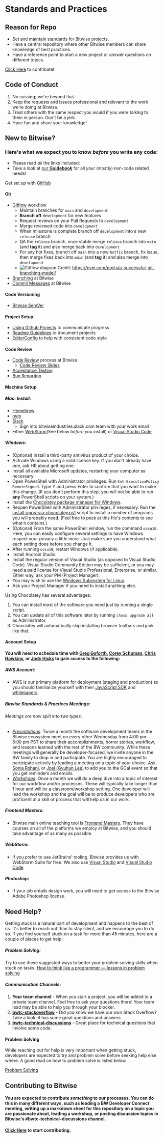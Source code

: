# Standards and Practices

## Reason for Repo

- Set and maintain standards for Bitwise projects.
- Have a central repository where other Bitwise members can share knowledge of best practices.
- Have a reference point to start a new project or answer questions on different topics.

[Click Here](/standards/contributing.md) to contribute!

## Code of Conduct

1. No cussing; we're beyond that.
2. Keep the requests and issues professional and relevant to the work we're doing at Bitwise.
3. Treat others with the same respect you would if you were talking to them in person. Don't be a jerk.
4. Have fun and share your knowledge!

## New to Bitwise?

### Here's what we expect you to know _before_ you write any code:

- Please read _all_ the links included:
- Take a look at [our **Guidebook**](https://bwtc-handbook.notion.site/BWTC-Handbook-71256770d53f46439aecd989b07d1533) for all your (mostly) non-code related needs!

Get set up with [GitHub](/standards/git-config.md)

#### Git

- [Gitflow](https://www.atlassian.com/git/tutorials/comparing-workflows/gitflow-workflow) workflow
  - Maintain branches for `main` and `development`
  - **Branch off** `development` for new features
  - Request reviews on your Pull Requests to `development`
  - Merge _reviewed_ code into `development`
  - When milestone is complete branch off `development` into a new `release` branch
  - QA the `release` branch, once stable merge `release` branch into `main` (and **tag** it) and also merge back into `development`
  - For any hot fixes, branch off `main` into a new `hotfix` branch, fix issue, then merge fixes back into `main` (and **tag** it) and also merge into `development`
  - ![Gitflow diagram](https://nvie.com/img/git-model@2x.png) Credit: <https://nvie.com/posts/a-successful-git-branching-model/>
- [Branching](/standards/branching.md) at Bitwise
- [Commit Messages](/standards/commits.md) at Bitwise

#### Code Versioning

- [Bitwise SemVer](/standards/code-versioning.md)

#### Project Setup

- [Using Github Projects](/standards/project-setup.md) to communicate progress
- [Readme Guidelines](/standards/readme-guidelines.md) to document projects
- [EditorConfig](/best-practices/development-tools/editorconfig.md) to help with consistent code style

#### Code Review

- [Code Review](/standards/code-reviews.md#process) process at Bitwise
  - [Code Review Slides](https://docs.google.com/presentation/d/16S4qMbwdBT2u9c3-djHhSRXoUUytf12HGxloWh4y4cE/edit#slide=id.g35f391192_00)
- [Acceptance Testing](/standards/acceptance-testing.md)
- [Bug Reporting](/standards/bug-reporting.md)

#### Machine Setup

##### Mac: Install:

- [Homebrew](https://brew.sh/)
- [nvm](https://www.wdiaz.org/how-to-install-nvm-with-homebrew/)
- [Slack](https://slack.com/downloads/osx)
  - Sign into bitwiseindustries.slack.com team with your work email
- Either [WebStorm](https://www.jetbrains.com/webstorm/download/#section=mac)(See below _before_ you install) or [Visual Studio Code](https://code.visualstudio.com/download)

##### Windows:

- (Optional) Install a third-party antivirus product of your choice.
- Activate Windows using a valid license key. If you don't already have one, ask HR about getting one.
- Install all available Microsoft updates, restarting your computer as necessary.
- Open PowerShell with Administrator privileges. Run `Set-ExecutionPolicy RemoteSigned`. Type Y and press Enter to confirm that you want to make this change. (If you don't perform this step, you will not be able to run **any** PowerShell scripts on your system.)
- Install the [Chocolatey package manager for Windows](https://chocolatey.org/install).
- Reopen PowerShell with Administrator privileges, if necessary. Run the [install-apps-via-chocolatey.ps1](/best-practices/development-tools/windows-setup/install-apps-via-chocolatey.ps1) script to install a number of programs you will probably need. (Feel free to peek at this file's contents to see what it contains.)
- (Optional) From the same PowerShell window, run the command `oosu10`. Here, you can easily configure several settings to have Windows respect your privacy a little more. Just make sure you understand what each setting does before you change it.
- After running `oosu10`, restart Windows (if applicable).
- Install Android Studio
- Install the regular version of Visual Studio (as opposed to Visual Studio Code). Visual Studio Community Edition may be sufficient, or you may need a paid license for Visual Studio Professional, Enterprise, or similar. Either way, ask your PM (Project Manager).
- You may wish to use the [Windows Subsystem for Linux](https://docs.microsoft.com/en-us/windows/wsl/faq).
- Ask your Project Manager if you need to install anything else.

Using Chocolatey has several advantages:

1. You can install most of the software you need just by running a single script.
2. You can update all of this software later by running `choco upgrade all` as Administrator.
3. Chocolatey will automatically skip installing browser toolbars and junk like that.

#### Account Setup

#### You will need to schedule time with [Greg Goforth](mailto:ggoforth@bitwiseindustries.com), [Corey Schuman](mailto:cshuman@bitwiseindustries.com), [Chris Hawkins](mailto:chawkins@bitwiseindustries.com), or [Jody Hicks](mailto:jhicks@bitwiseindustries.com) to gain access to the following:

##### AWS Account:

- AWS is our primary platform for deployment (staging and production) so you should familiarize yourself with their [JavaScript SDK](https://aws.amazon.com/sdk-for-node-js/) and [whitepapers](https://aws.amazon.com/whitepapers/).

##### Bitwise Standards & Practices Meetings:

###### Meetings are now split into two types:

- _[Presentations](presentations/README.md)_: Twice a month the software development teams in the Bitwise ecosystem meet on every other Wednesday from 4:00 pm - 5:00 pm PST to share their accomplishments, horror stories, workflow, and lessons learned with the rest of the BW community. While these meetings will generally be developer-focused, we invite anyone in the BW family to drop in and participate. You are highly encouraged to participate actively by leading a meeting on a topic of your choice. Ask [Sonia Rohani](mailto:nrohani@bitwiseindustries.com), or [Joel (Gyuhun Lee)](mailto:glee@bitwiseindustries.com) to add you to the GCal event so that you get reminders and emails.
- _[Workshops](workshops/README.md)_: Once a month we will do a deep dive into a topic of interest for our workflow and/or processes. These will typically take longer than 1 hour and will be a classroom/workshop setting. One developer will lead the workshop and the goal will be to produce developers who are proficient at a skill or process that will help us in our work.

##### Frontend Masters:

- Bitwise main online teaching tool is [Frontend Masters](https://frontendmasters.com/). They have courses on all of the platforms we employ at Bitwise, and you should take advantage of as many as possible.

##### WebStorm:

- If you prefer to use JetBrains' tooling, Bitwise provides us with WebStorm Suite for free. We also use [Visual Studio](https://visualstudio.microsoft.com/) and [Visual Studio Code](https://code.visualstudio.com/).

##### Photoshop:

- If your job entails design work, you will need to get access to the Bitwise Adobe Photoshop license.

## Need Help?

Getting stuck is a natural part of development and happens to the best of us. It's better to reach out than to stay silent, and we encourage you to do so. If you find yourself stuck on a task for more than 45 minutes, here are a couple of places to get help:

##### Problem Solving:

Try to use these suggested ways to better your problem solving skills when stuck on tasks.
[How to think like a programmer — lessons in problem solving](standards/problem-solving.md)

##### Communication Channels:

1. **Your team channel** - When you start a project, you will be added to a private team channel. Feel free to ask your questions there! Your team lead may be able to help you through your blocker.
2. **[bwtc-stackoverflow](https://stackoverflow.com/c/bwtc/questions)** - Did you know we have our own Stack Overflow? Take a look, it has some great questions and answers.
3. **[bwtc-technical-discussions](https://bitwiseindustries.slack.com/archives/CN462BE5D)** - Great place for technical questions that involve some code.

#### Problem Solving

While reaching out for help is very important when getting stuck, developers are expected to try and problem solve before seeking help else where. A good read on how to problem solve is listed below

[Problem Solving](https://www.freecodecamp.org/news/how-to-think-like-a-programmer-lessons-in-problem-solving-d1d8bf1de7d2/)

## Contributing to Bitwise

#### You are expected to contribute _something_ to our processes. You can do this in many different ways, such as leading a BW Developer Connect meeting, writing up a markdown sheet for this repository on a topic you are passionate about, leading a workshop, or posting discussion topics in Bitwise's #bwtc-technical-discussions channel.

#### [Click Here](/standards/contributing.md) to start contributing.
